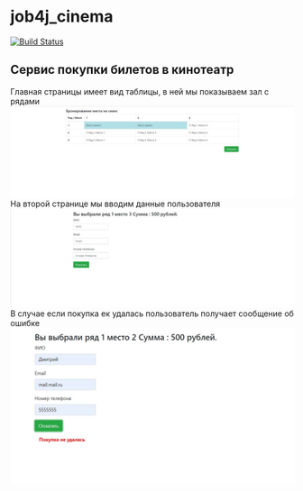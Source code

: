 # job4j_cinema
[![Build Status](https://app.travis-ci.com/demonick82/job4j_cinema.svg?branch=master)](https://app.travis-ci.com/demonick82/job4j_cinema)

## Сервис покупки билетов в кинотеатр
Главная страницы имеет вид таблицы, в ней мы показываем зал с рядами
![ScreenShot](images/1.jpg "index.html")
На второй странице мы вводим данные пользователя
![ScreenShot](images/2.jpg "payment.html")
В случае если покупка ек удалась пользователь получает сообщение об ошибке
![ScreenShot](images/3.jpg "payment.html")
